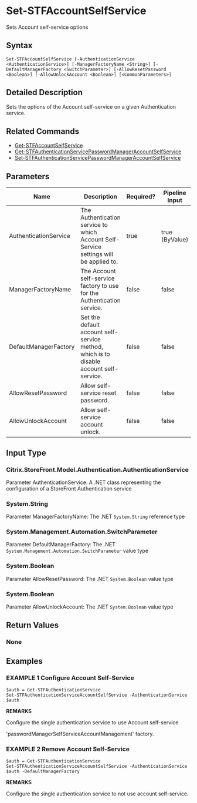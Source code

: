 ﻿# Set-STFAccountSelfService

Sets Account self-service options

## Syntax

```
Set-STFAccountSelfService [-AuthenticationService <AuthenticationService>] [-ManagerFactoryName <String>] [-DefaultManagerFactory <SwitchParameter>] [-AllowResetPassword <Boolean>] [-AllowUnlockAccount <Boolean>] [<CommonParameters>]
```

## Detailed Description

Sets the options of the Account self-service on a given Authentication service.

## Related Commands

* [Get-STFAccountSelfService](Get-STFAccountSelfService.md)
* [Get-STFAuthenticationServicePasswordManagerAccountSelfService](Get-STFAuthenticationServicePasswordManagerAccountSelfService.md)
* [Set-STFAuthenticationServicePasswordManagerAccountSelfService](Set-STFAuthenticationServicePasswordManagerAccountSelfService.md)

## Parameters

| Name   | Description | Required? | Pipeline Input | Default Value |
| --- | --- | --- | --- | --- |
|AuthenticationService|The Authentication service to which Account Self-Service settings will be applied to.|true|true (ByValue)| |
|ManagerFactoryName|The Account self-service factory to use for the Authentication service.|false|false| |
|DefaultManagerFactory|Set the default account self-service method, which is to disable account self-service.|false|false| |
|AllowResetPassword|Allow self-service reset password.|false|false| |
|AllowUnlockAccount|Allow self-service account unlock.|false|false| |

## Input Type

### Citrix.StoreFront.Model.Authentication.AuthenticationService

Parameter AuthenticationService: A .NET class representing the configuration of a StoreFront Authentication service

### System.String

Parameter ManagerFactoryName: The .NET `System.String` reference type

### System.Management.Automation.SwitchParameter

Parameter DefaultManagerFactory: The .NET `System.Management.Automation.SwitchParameter` value type

### System.Boolean

Parameter AllowResetPassword: The .NET `System.Boolean` value type

### System.Boolean

Parameter AllowUnlockAccount: The .NET `System.Boolean` value type

## Return Values

### None

## Examples

### EXAMPLE 1 Configure Account Self-Service

```
$auth = Get-STFAuthenticationService
Set-STFAuthenticationServiceAccountSelfService -AuthenticationService $auth
```

**REMARKS**

Configure the single authentication service to use Account self-service 

'passwordManagerSelfServiceAccountManagement' factory.

### EXAMPLE 2 Remove Account Self-Service

```
$auth = Get-STFAuthenticationService
Set-STFAuthenticationServiceAccountSelfService -AuthenticationService $auth -DefaultManagerFactory
```

**REMARKS**

Configure the single authentication service to not use account self-service.
